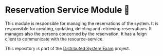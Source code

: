 # Reservation Service Module 🚀
This module is responsible for managing the reservations of the system. It is responsible for creating, updating, deleting and retrieving reservations.
It manages also the persons concerned by the reservation. It has a feign client to communicate with the resource-service. 

This repository is part of the [Distributed System Exam](https://www.github.com/Slimani-CE/ds-exam) project.